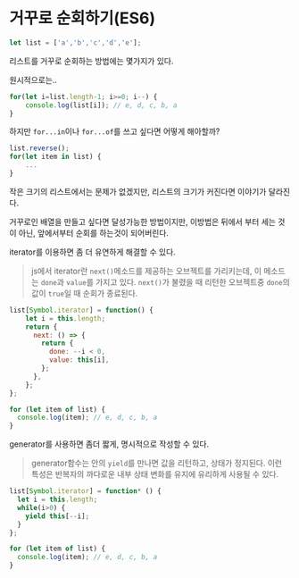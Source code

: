 # 거꾸로 순회하기(ES6)
```js
let list = ['a','b','c','d','e'];
```
리스트를 거꾸로 순회하는 방법에는 몇가지가 있다.

원시적으로는..
```js
for(let i=list.length-1; i>=0; i--) {
    console.log(list[i]); // e, d, c, b, a
}
```
하지만 `for...in`이나 `for...of`를 쓰고 싶다면 어떻게 해아할까?
```js
list.reverse();
for(let item in list) {
    ...
}
```
작은 크기의 리스트에서는 문제가 없겠지만, 리스트의 크기가 커진다면 이야기가 달라진다.

거꾸로인 배열을 만들고 싶다면 달성가능한 방법이지만, 이방법은 뒤에서 부터 세는 것이 아닌, 앞에서부터 순회를 하는것이 되어버린다.

iterator를 이용하면 좀 더 유연하게 해결할 수 있다.

> js에서 iterator란 `next()`메소드를 제공하는 오브젝트를 가리키는데, 이 메소드는 `done`과 `value`를 가지고 있다. `next()`가 불렸을 때 리턴한 오브젝트중 `done`의 값이 `true`일 때 순회가 종료된다.


```js
list[Symbol.iterator] = function() {
    let i = this.length;
    return {
      next: () => {
        return {
          done: --i < 0,
          value: this[i],
        };
      },
    };
};

for (let item of list) {
  console.log(item); // e, d, c, b, a
}
```

generator를 사용하면 좀더 짧게, 명시적으로 작성할 수 있다.
> generator함수는 안의 `yield`를 만나면 값을 리턴하고, 상태가 정지된다. 이런 특성은 반복자의 까다로운 내부 상태 변화를 유지에 유리하게 사용될 수 있다.

```js
list[Symbol.iterator] = function* () {
  let i = this.length;
  while(i>0) {
    yield this[--i];
  }
};

for (let item of list) {
  console.log(item); // e, d, c, b, a
}
```
